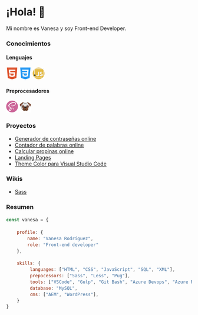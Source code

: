 # ¡Hola! 👋

Mi nombre es Vanesa y soy Front-end Developer.



### Conocimientos

#### Lenguajes
![HTML](https://github.com/Vanesa-R/Vanesa-R/blob/main/html5.png)
![CSS](https://github.com/Vanesa-R/Vanesa-R/blob/main/css.png)
![JavaScript](https://github.com/Vanesa-R/Vanesa-R/blob/main/javascript.png)


#### Preprocesadores
![Sass](https://github.com/Vanesa-R/Vanesa-R/blob/main/sass.png)
![Pug](https://github.com/Vanesa-R/Vanesa-R/blob/main/pug.png)



### Proyectos
- [Generador de contraseñas online](https://vanesa-r.github.io/password-generator/)
- [Contador de palabras online](https://vanesa-r.github.io/online-word-count/)
- [Calcular propinas online](https://vanesa-r.github.io/tip-calculator-app/)
- [Landing Pages](https://github.com/Vanesa-R/Practicas-desarrollo/tree/master/Landing%20Pages/clipboard-landing-page-master)
- [Theme Color para Visual Studio Code](https://marketplace.visualstudio.com/manage/publishers/uve)



### Wikis
- [Sass](https://github.com/Vanesa-R/sass/wiki/Sass)



### Resumen

``` javascript
const vanesa = {

    profile: {
        name: "Vanesa Rodríguez",
        role: "Front-end developer"
    },
    
    skills: {
         languages: ["HTML", "CSS", "JavaScript", "SQL", "XML"],
         prepocessors: ["Sass", "Less", "Pug"],
         tools: ["VSCode", "Gulp", "Git Bash", "Azure Devops", "Azure Repos", "Figma"],
         database: "MySQL",
         cms: ["AEM", "WordPress"],
    }
}
```


<!--

Here are some ideas to get you started:

- 🔭 I’m currently working on ...
- 🌱 I’m currently learning ...
- 👯 I’m looking to collaborate on ...
- 🤔 I’m looking for help with ...
- 💬 Ask me about ...
- 📫 How to reach me: ...
- ⚡ Fun fact: ...
-->
